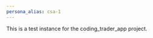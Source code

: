 ```yaml
---
persona_alias: csa-1
---
```

<Mandate>
This is a test instance for the coding_trader_app project.
</Mandate>